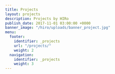 ```yaml
---
title: Projects
layout: projects
description: Projects by HIRo
publish_date: 2017-11-01 03:00:00 +0000
banner_image: "/hiro/uploads/banner_project.jpg"
menu:
  footer:
    identifier: _projects
    url: "/projects/"
    weight: 2
  navigation:
    identifier: _projects
    weight: 3
---
```

